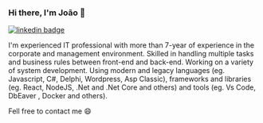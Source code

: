 ### Hi there, I'm João 👋

[![linkedin badge](https://img.shields.io/badge/Jo%C3%A3o_Paulo-0a66c2?style=for-the-badge&logo=linkedin)](https://www.linkedin.com/m/in/joaopaulo14a)

I'm experienced IT professional with more than 7-year of experience in the corporate and management environment. Skilled in handling multiple tasks and business rules between front-end and back-end. Working on a variety of system development. Using modern and legacy languages (eg. Javascript, C#, Delphi, Wordpress, Asp Classic), frameworks and libraries (eg. React, NodeJS, .Net and .Net Core and others) and tools (eg. Vs Code, DbEaver , Docker and others).

Fell free to contact me 😄

